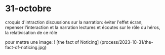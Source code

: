 # 31-octobre

croquis d'intraction
discussions sur la narration: éviter l'effet écran, repenser l'interaction et la narration
lectures et écoutes sur le rôle du héros, la relativisation de ce rôle

pour mettre une image: 
! [the fact of Noticing] (process/2023-10-31/the-fact-of-noticing.jpg)